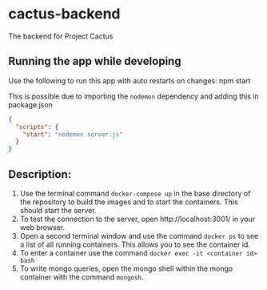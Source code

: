 # cactus-backend

The backend for Project Cactus

## Running the app while developing

Use the following to run this app with auto restarts on changes:
npm start

This is possible due to importing the `nodemon` dependency and adding this in package.json

```json
{
  "scripts": {
    "start": "nodemon server.js"
  }
}
```

## Description:

1. Use the terminal command `docker-compose up` in the base directory of the repository to build the images and to start
   the containers. This should start the server.
2. To test the connection to the server, open http://localhost:3001/ in your web browser.
3. Open a second terminal window and use the command `docker ps` to see a list of all running containers. This allows
   you to see the container id.
4. To enter a container use the command `docker exec -it <container id> bash`
5. To write mongo queries, open the mongo shell within the mongo container with the command `mongosh`.